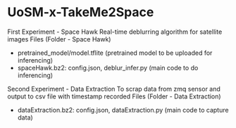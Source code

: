 # UoSM-x-TakeMe2Space

First Experiment - Space Hawk
Real-time deblurring algorithm for satellite images
Files (Folder - Space Hawk)
- pretrained_model/model.tflite (pretrained model to be uploaded for inferencing)
- spaceHawk.bz2: config.json, deblur_infer.py (main code to do inferencing)

Second Experiment - Data Extraction
To scrap data from zmq sensor and output to csv file with timestamp recorded
Files (Folder - Data Extraction)
- dataExtraction.bz2: config.json, dataExtraction.py (main code to capture data)

